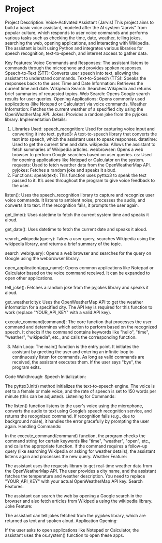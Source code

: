 # Project

Project Description: Voice-Activated Assistant (Jarvis)
This project aims to build a basic voice assistant, modeled after the AI system "Jarvis" from popular culture, which responds to user voice commands and performs various tasks such as checking the time, date, weather, telling jokes, searching the web, opening applications, and interacting with Wikipedia. The assistant is built using Python and integrates various libraries for speech recognition, text-to-speech, and internet access to gather data.

Key Features:
Voice Commands and Responses: The assistant listens to commands through the microphone and provides spoken responses.
Speech-to-Text (STT): Converts user speech into text, allowing the assistant to understand commands.
Text-to-Speech (TTS): Speaks the responses back to the user.
Time and Date Information: Retrieves the current time and date.
Wikipedia Search: Searches Wikipedia and returns brief summaries of requested topics.
Web Search: Opens Google search results for user queries.
Opening Applications: Opens commonly used applications (like Notepad or Calculator) via voice commands.
Weather Information: Fetches the current weather of a specified city using the OpenWeatherMap API.
Jokes: Provides a random joke from the pyjokes library.
Implementation Details:
1. Libraries Used:
speech_recognition: Used for capturing voice input and converting it into text.
pyttsx3: A text-to-speech library that converts the text into speech, which the assistant uses to speak responses.
datetime: Used to get the current time and date.
wikipedia: Allows the assistant to fetch summaries of Wikipedia articles.
webbrowser: Opens a web browser to perform Google searches based on user queries.
os: Used for opening applications like Notepad or Calculator on the system.
requests: Used to fetch weather data from the OpenWeatherMap API.
pyjokes: Fetches a random joke and speaks it aloud.
2. Functions:
speak(text): This function uses pyttsx3 to speak the text passed to it. It’s used throughout the program to give voice feedback to the user.

listen(): Uses the speech_recognition library to capture and recognize user voice commands. It listens to ambient noise, processes the audio, and converts it to text. If the recognition fails, it prompts the user again.

get_time(): Uses datetime to fetch the current system time and speaks it aloud.

get_date(): Uses datetime to fetch the current date and speaks it aloud.

search_wikipedia(query): Takes a user query, searches Wikipedia using the wikipedia library, and returns a brief summary of the topic.

search_web(query): Opens a web browser and searches for the query on Google using the webbrowser library.

open_application(app_name): Opens common applications like Notepad or Calculator based on the voice command received. It can be expanded to open other applications.

tell_joke(): Fetches a random joke from the pyjokes library and speaks it aloud.

get_weather(city): Uses the OpenWeatherMap API to get the weather information for a specified city. The API key is required for this function to work (replace "YOUR_API_KEY" with a valid API key).

execute_command(command): The core function that processes the user command and determines which action to perform based on the recognized speech. It checks if the command contains keywords like "hello", "time", "weather", "wikipedia", etc., and calls the corresponding function.

3. Main Loop:
The main() function is the entry point. It initiates the assistant by greeting the user and entering an infinite loop to continuously listen for commands. As long as valid commands are received, the assistant executes them. If the user says "bye", the program exits.

Code Walkthrough:
Speech Initialization:

The pyttsx3.init() method initializes the text-to-speech engine.
The voice is set to a female or male voice, and the rate of speech is set to 150 words per minute (this can be adjusted).
Listening for Commands:

The listen() function listens to the user's voice using the microphone, converts the audio to text using Google’s speech recognition service, and returns the recognized command.
If recognition fails (e.g., due to background noise), it handles the error gracefully by prompting the user again.
Handling Commands:

In the execute_command(command) function, the program checks the command string for certain keywords like "time", "weather", "open", etc., and calls the appropriate function.
If the command requires a follow-up query (like searching Wikipedia or asking for weather details), the assistant listens again and processes the new query.
Weather Feature:

The assistant uses the requests library to get real-time weather data from the OpenWeatherMap API. The user provides a city name, and the assistant fetches the temperature and weather description.
You need to replace "YOUR_API_KEY" with your actual OpenWeatherMap API key.
Search Features:

The assistant can search the web by opening a Google search in the browser and also fetch articles from Wikipedia using the wikipedia library.
Joke Feature:

The assistant can tell jokes fetched from the pyjokes library, which are returned as text and spoken aloud.
Application Opening:

If the user asks to open applications like Notepad or Calculator, the assistant uses the os.system() function to open these apps.
